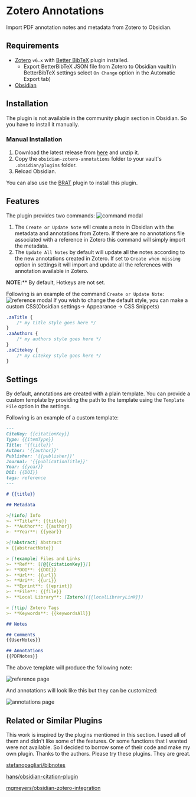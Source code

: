 # Zotero Annotations
Import PDF annotation notes and metadata from Zotero to Obsidian.

## Requirements
- [Zotero](https://www.zotero.org/) `v6.x` with [Better BibTeX](https://retorque.re/zotero-better-bibtex/) plugin installed.
    - Export BetterBibTeX JSON file from Zotero to Obsidian vault(In BetterBibTeX settings select `On Change` option in the Automatic Export tab)
- [Obsidian](https://obsidian.md/)

## Installation
The plugin is not available in the community plugin section in Obsidian. So you have to install it manually.
### Manual Installation
1. Download the latest release from [here](https://github.com/anoopkcn/obsidian-zotero-annotations/releases) and unzip it.
2. Copy the `obsidian-zotero-annotations` folder to your vault's `.obsidian/plugins` folder.
3. Reload Obsidian.

You can also use the [BRAT](https://github.com/TfTHacker/obsidian42-brat/) plugin to install this plugin.

## Features
The plugin provides two commands:
![command modal](./images/zotero_annotations_command_modal.png)

1. The `Create or Update Note` will create a note in Obsidian with the metadata and annotations from Zotero. If there are no annotations file associated with a reference in Zotero this command will simply import the metadata. 
2. The `Update All Notes` by default will update all the notes according to the new annotations created in Zotero.  If set to `Create when missing` option in settings it will import and update all the references with annotation available in Zotero. 

**NOTE**:** By default, Hotkeys are not set. 

Following is an example of the command `Create or Update Note`:
![reference modal](./images/zotero_annotations_reference_modal.png)
If you wish to change the default style, you can make a custom CSS(Obsidian settings-> Appearance -> CSS Snippets)

```css
.zaTitle {
    /* my title style goes here */
}
.zaAuthors {
    /* my authors style goes here */
}
.zaCitekey {
    /* my citekey style goes here */
}
```

## Settings
By default, annotations are created with a plain template. You can provide a custom template by providing the path to the template using the `Template File` option in the settings. 

Following is an example of a custom template:
```md
---
CiteKey: {{citationKey}}
Type: {{itemType}}
Title: '{{title}}'
Author: '{{author}}'
Publisher: '{{publisher}}'
Journal: '{{publicationTitle}}'
Year: {{year}} 
DOI: {{DOI}}
tags: reference
---

# {{title}}

## Metadata

>[!info] Info
>- **Title**: {{title}} 
>- **Author**: {{author}}
>- **Year**: {{year}} 

>[!abstract] Abstract
> {{abstractNote}}

> [!example] Files and Links 
>- **Ref**: [[@{{citationKey}}]]
>- **DOI**: {{DOI}}
>- **Url**: {{url}}
>- **Uri**: {{uri}}
>- **Eprint**: {{eprint}}
>- **File**: {{file}}
>- **Local Library**: [Zotero]({{localLibraryLink}})

> [!tip] Zotero Tags
>- **Keywords**: {{keywordsAll}}

## Notes

## Comments
{{UserNotes}}

## Annotations
{{PDFNotes}}
```

The above template will produce the following note:

![reference page](./images/zotero_annotations_metadata.png)

And annotations will look like this but they can be customized:

![annotations page](./images/zotero_annotations_annotations.png)

## Related  or Similar Plugins
This work is inspired by the plugins mentioned in this section. I used all of them and didn't like some of the features. Or some functions that I wanted were not available. So I decided to borrow some of their code and make my own plugin. Thanks to the authors. Please try these plugins. They are great.

[stefanopagliari/bibnotes](https://github.com/stefanopagliari/bibnotes)

[hans/obsidian-citation-plugin](https://github.com/hans/obsidian-citation-plugin)

[mgmeyers/obsidian-zotero-integration](https://github.com/mgmeyers/obsidian-zotero-integration)